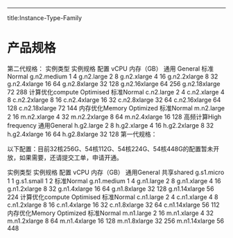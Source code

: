 ---
title:Instance-Type-Family

# 产品规格

第二代规格：
实例类型	实例规格	配置
vCPU	内存（GB）
通用
    General	标准Normal	g.n2.medium	1	4
g.n2.large	2	8
g.n2.xlarge	4	16
g.n2.2xlarge	8	32
g.n2.4xlarge	16	64
g.n2.8xlarge	32	128
g.n2.16xlarge	64	256
g.n2.18xlarge	72	288
计算优化compute Optimised	标准Normal	c.n2.large	2	4
c.n2.xlarge	4	8
c.n2.2xlarge	8	16
c.n2.4xlarge	16	32
c.n2.8xlarge	32	64
c.n2.16xlarge	64	128
c.n2.18xlarge	72	144
内存优化Memory Optimized	标准Normal	m.n2.large	2	16
m.n2.xlarge	4	32
m.n2.2xlarge	8	64
m.n2.4xlarge	16	128
高频计算High frequency	通用General	h.g2.large	2	8
h.g2.xlarge	4	16
h.g2.2xlarge	8	32
h.g2.4xlarge	16	64
h.g2.8xlarge	32	128
第一代规格：

以下配置：目前32核256G、54核112G、54核224G、54核448G的配置暂未开放，如果需要，还请提交工单，申请开通。



实例类型	实例规格	配置
vCPU	内存（GB）
通用General	共享shared	g.s1.micro	1	1
g.s1.small	1	2
标准Normal	g.n1.medium	1	4
g.n1.large	2	8
g.n1.xlarge	4	16
g.n1.2xlarge	8	32
g.n1.4xlarge	16	64
g.n1.8xlarge	32	128
g.n1.14xlarge	56	224
计算优化compute Optimised	标准Normal	c.n1.large	2	4
c.n1.xlarge	4	8
c.n1.2xlarge	8	16
c.n1.4xlarge	16	32
c.n1.8xlarge	32	64
c.n1.14xlarge	56	112
内存优化Memory Optimized	标准Normal	m.n1.large	2	16
m.n1.xlarge	4	32
m.n1.2xlarge	8	64
m.n1.4xlarge	16	128
m.n1.8xlarge	32	256
m.n1.14xlarge	56	448